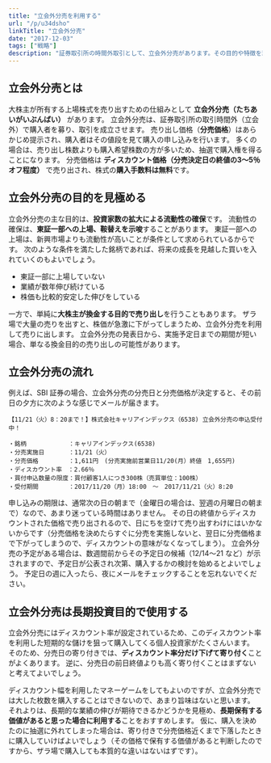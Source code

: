 ```yaml
---
title: "立会外分売を利用する"
url: "/p/u34dsho"
linkTitle: "立会外分売"
date: "2017-12-03"
tags: ["戦略"]
description: "証券取引所の時間外取引として、立会外分売があります。その目的や特徴を理解して、どのようなケースで購入していくかを考えましょう。"
---
```


立会外分売とは
----

大株主が所有する上場株式を売り出すための仕組みとして **立会外分売（たちあいがいぶんばい）** があります。
立会外分売は、証券取引所の取引時間外（立会外）で購入者を募り、取引を成立させます。
売り出し価格（**分売価格**）はあらかじめ提示され、購入者はその値段を見て購入の申し込みを行います。
多くの場合は、売り出し株数よりも購入希望株数の方が多いため、抽選で購入権を得ることになります。
分売価格は **ディスカウント価格（分売決定日の終値の3〜5％オフ程度）** で売り出され、株式の**購入手数料は無料**です。


立会外分売の目的を見極める
----

立会外分売の主な目的は、**投資家数の拡大による流動性の確保**です。
流動性の確保は、**東証一部への上場、鞍替えを示唆**することがあります。
東証一部への上場は、新興市場よりも流動性が高いことが条件として求められているからです。
次のような条件を満たした銘柄であれば、将来の成長を見越した買いを入れていくのもよいでしょう。

* 東証一部に上場していない
* 業績が数年伸び続けている
* 株価も比較的安定した伸びをしている

一方で、単純に**大株主が換金する目的で売り出し**を行うこともあります。
ザラ場で大量の売りを出すと、株価が急激に下がってしまうため、立会外分売を利用して売りに出します。
立会外分売の発表日から、実施予定日までの期間が短い場合、単なる換金目的の売り出しの可能性があります。


立会外分売の流れ
----

例えば、SBI 証券の場合、立会外分売の分売日と分売価格が決定すると、その前日の夕方に次のような感じでメールが届きます。

~~~
【11/21（火）8：20まで！】株式会社キャリアインデックス（6538) 立会外分売の申込受付中！

・銘柄　　　　　　　：キャリアインデックス(6538)
・分売実施日　　　　：11/21（火）
・分売価格　　　　　：1,611円　(分売実施前営業日11/20(月）終値　1,655円)
・ディスカウント率　：2.66％
・買付申込数量の限度：買付顧客1人につき300株（売買単位：100株）
・受付期間　　　　　：2017/11/20（月）18:00　～　2017/11/21（火）8:20
~~~

申し込みの期限は、通常次の日の朝まで（金曜日の場合は、翌週の月曜日の朝まで）なので、あまり迷っている時間はありません。
その日の終値からディスカウントされた価格で売り出されるので、日にちを空けて売り出すわけにはいかないからです（分売価格を決めたらすぐに分売を実施しないと、翌日に分売価格まで下がってしまうので、ディスカウントの意味がなくなってしまう）。
立会外分売の予定がある場合は、数週間前からその予定日の候補（12/14〜21 など）が示されますので、予定日が公表され次第、購入するかの検討を始めるとよいでしょう。
予定日の週に入ったら、夜にメールをチェックすることを忘れないでください。


立会外分売は長期投資目的で使用する
----

立会外分売にはディスカウント率が設定されているため、このディスカウント率を利用した短期的な儲けを狙って購入してくる個人投資家がたくさんいます。
そのため、分売日の寄り付きでは、**ディスカウント率分だけ下げて寄り付く**ことがよくあります。
逆に、分売日の前日終値よりも高く寄り付くことはまずないと考えてよいでしょう。

ディスカウント幅を利用したマネーゲームをしてもよいのですが、立会外分売では大した枚数を購入することはできないので、あまり旨味はないと思います。
それよりは、長期的な業績の伸びが期待できるかどうかを見極め、**長期保有する価値があると思った場合に利用する**ことをおすすめします。
仮に、購入を決めたのに抽選に外れてしまった場合は、寄り付きで分売価格近くまで下落したときに購入していけばよいでしょう（その価格で保有する価値があると判断したのですから、ザラ場で購入しても本質的な違いはないはずです）。

